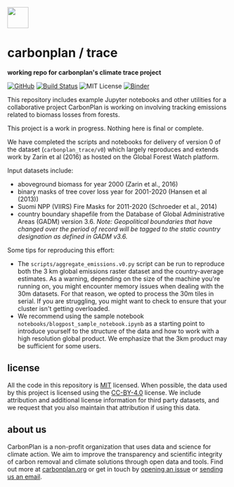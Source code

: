 <img
  src="https://carbonplan-assets.s3.amazonaws.com/monogram/dark-small.png"
  height="48"
/>

# carbonplan / trace

**working repo for carbonplan's climate trace project**

[![GitHub][github-badge]][github]
[![Build Status]][actions]
![MIT License][]
[![Binder](https://aws-uswest2-binder.pangeo.io/badge_logo.svg)](https://aws-uswest2-binder.pangeo.io/v2/gh/carbonplan/trace/HEAD?urlpath=lab/tree/notebooks%2Fblogpost_sample_notebook.ipynb)

[github]: https://github.com/carbonplan/trace
[github-badge]: https://badgen.net/badge/-/github?icon=github&label
[build status]: https://github.com/carbonplan/trace/actions/workflows/main.yaml/badge.svg
[actions]: https://github.com/carbonplan/trace/actions/workflows/main.yaml
[mit license]: https://badgen.net/badge/license/MIT/blue

This repository includes example Jupyter notebooks and other utilities for a collaborative project CarbonPlan is working on involving tracking emissions related to biomass losses from forests.

This project is a work in progress. Nothing here is final or complete.

We have completed the scripts and notebooks for delivery of version 0 of the dataset (`carbonplan_trace/v0`) which largely reproduces and extends work by Zarin et al (2016) as hosted on the Global Forest Watch platform.

Input datasets include:

- aboveground biomass for year 2000 (Zarin et al., 2016)
- binary masks of tree cover loss year for 2001-2020 (Hansen et al (2013))
- Suomi NPP (VIIRS) Fire Masks for 2011-2020 (Schroeder et al., 2014)
- country boundary shapefile from the Database of Global Administrative Areas (GADM) version 3.6. _Note: Geopolitical boundaries that have changed over the period of record will be tagged to the static country designation as defined in GADM v3.6._

Some tips for reproducing this effort:

- The `scripts/aggregate_emissions.v0.py` script can be run to reproduce both the 3 km global emissions raster dataset and the country-average estimates. As a warning, depending on the size of the machine you're running on, you might encounter memory issues when dealing with the 30m datasets. For that reason, we opted to process the 30m tiles in serial. If you are struggling, you might want to check to ensure that your cluster isn't getting overloaded.
- We recommend using the sample notebook `notebooks/blogpost_sample_notebook.ipynb` as a starting point to introduce yourself to the structure of the data and how to work with a high resolution global product. We emphasize that the 3km product may be sufficient for some users.

## license

All the code in this repository is [MIT](https://choosealicense.com/licenses/mit/) licensed. When possible, the data used by this project is licensed using the [CC-BY-4.0](https://choosealicense.com/licenses/cc-by-4.0/) license. We include attribution and additional license information for third party datasets, and we request that you also maintain that attribution if using this data.

## about us

CarbonPlan is a non-profit organization that uses data and science for climate action. We aim to improve the transparency and scientific integrity of carbon removal and climate solutions through open data and tools. Find out more at [carbonplan.org](https://carbonplan.org/) or get in touch by [opening an issue](https://github.com/carbonplan/trace/issues/new) or [sending us an email](mailto:hello@carbonplan.org).

